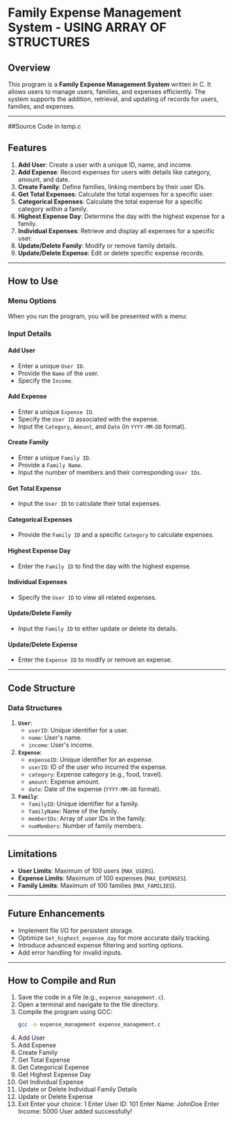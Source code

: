 # Family Expense Management System - USING ARRAY OF STRUCTURES

## Overview
This program is a **Family Expense Management System** written in C. It allows users to manage users, families, and expenses efficiently. The system supports the addition, retrieval, and updating of records for users, families, and expenses.

---
##Source Code in temp.c
## Features
1. **Add User**: Create a user with a unique ID, name, and income.
2. **Add Expense**: Record expenses for users with details like category, amount, and date.
3. **Create Family**: Define families, linking members by their user IDs.
4. **Get Total Expenses**: Calculate the total expenses for a specific user.
5. **Categorical Expenses**: Calculate the total expense for a specific category within a family.
6. **Highest Expense Day**: Determine the day with the highest expense for a family.
7. **Individual Expenses**: Retrieve and display all expenses for a specific user.
8. **Update/Delete Family**: Modify or remove family details.
9. **Update/Delete Expense**: Edit or delete specific expense records.

---

## How to Use

### Menu Options
When you run the program, you will be presented with a menu:

### Input Details
#### Add User
- Enter a unique `User ID`.
- Provide the `Name` of the user.
- Specify the `Income`.

#### Add Expense
- Enter a unique `Expense ID`.
- Specify the `User ID` associated with the expense.
- Input the `Category`, `Amount`, and `Date` (in `YYYY-MM-DD` format).

#### Create Family
- Enter a unique `Family ID`.
- Provide a `Family Name`.
- Input the number of members and their corresponding `User IDs`.

#### Get Total Expense
- Input the `User ID` to calculate their total expenses.

#### Categorical Expenses
- Provide the `Family ID` and a specific `Category` to calculate expenses.

#### Highest Expense Day
- Enter the `Family ID` to find the day with the highest expense.

#### Individual Expenses
- Specify the `User ID` to view all related expenses.

#### Update/Delete Family
- Input the `Family ID` to either update or delete its details.

#### Update/Delete Expense
- Enter the `Expense ID` to modify or remove an expense.

---

## Code Structure
### Data Structures
1. **`User`**:
   - `userID`: Unique identifier for a user.
   - `name`: User's name.
   - `income`: User's income.
2. **`Expense`**:
   - `expenseID`: Unique identifier for an expense.
   - `userID`: ID of the user who incurred the expense.
   - `category`: Expense category (e.g., food, travel).
   - `amount`: Expense amount.
   - `date`: Date of the expense (`YYYY-MM-DD` format).
3. **`Family`**:
   - `familyID`: Unique identifier for a family.
   - `familyName`: Name of the family.
   - `memberIDs`: Array of user IDs in the family.
   - `numMembers`: Number of family members.

---

## Limitations
- **User Limits**: Maximum of 100 users (`MAX_USERS`).
- **Expense Limits**: Maximum of 100 expenses (`MAX_EXPENSES`).
- **Family Limits**: Maximum of 100 families (`MAX_FAMILIES`).

---

## Future Enhancements
- Implement file I/O for persistent storage.
- Optimize `Get_highest_expense_day` for more accurate daily tracking.
- Introduce advanced expense filtering and sorting options.
- Add error handling for invalid inputs.

---

## How to Compile and Run
1. Save the code in a file (e.g., `expense_management.c`).
2. Open a terminal and navigate to the file directory.
3. Compile the program using GCC:
   ```bash
   gcc -o expense_management expense_management.c

1. Add User
2. Add Expense
3. Create Family
4. Get Total Expense
5. Get Categorical Expense
6. Get Highest Expense Day
7. Get Individual Expense
8. Update or Delete Individual Family Details
9. Update or Delete Expense
10. Exit
Enter your choice: 1
Enter User ID: 101
Enter Name: JohnDoe
Enter Income: 5000
User added successfully!
